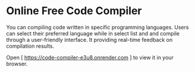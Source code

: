 # Online Free Code Compiler
You can compiling code written in specific programming languages.
Users can select their preferred language while in select list and and
compile through a user-friendly interface.
It providing real-time feedback on compilation results.

Open [ https://code-compiler-e3u8.onrender.com ] to view it in your browser.

